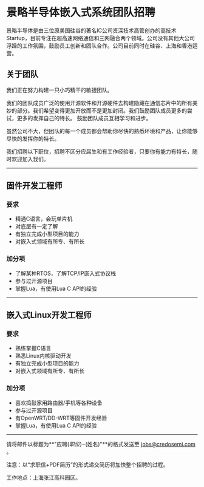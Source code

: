 景略半导体嵌入式系统团队招聘
==================================

景略半导体是由三位原美国硅谷的著名IC公司资深技术高管创办的高技术Startup，目前专注在超高速网络通信和三网融合两个领域。公司没有其他大公司浮躁的工作氛围，鼓励员工创新和团队合作。公司目前同时在硅谷、上海和香港运营。

关于团队
--------

我们正在努力构建一只小巧精干的敏捷团队。

我们的团队成员广泛的使用开源软件和开源硬件去构建隐藏在通信芯片中的所有美妙的部分。我们希望变得更加开放而不是更加封闭。我们鼓励团队成员更多的尝试，更多的发挥自己的特长。 鼓励团队成员互相学习和进步。

虽然公司不大，但团队的每一个成员都会帮助你尽快的熟悉环境和产品，让你能够尽快的发挥你的特长。

我们招聘以下职位，招聘不区分应届生和有工作经验者，只要你有能力有特长，随时欢迎加入我们。

----

固件开发工程师
--------------

### 要求 ###

* 精通C语言，会玩单片机
* 对底层有一定了解
* 有独立完成小型项目的能力
* 对嵌入式领域有所专、有所长

### 加分项 ###

* 了解某种RTOS，了解TCP/IP嵌入式协议栈
* 参与过开源项目
* 掌握Lua，有使用Lua C API的经验

----

嵌入式Linux开发工程师
---------------------

### 要求 ###

* 熟练掌握C语言
* 熟悉Linux内核驱动开发
* 有独立完成小型项目的能力
* 对嵌入式领域有所专、有所长

### 加分项 ###

* 喜欢捣鼓家用路由器/手机等各种设备
* 参与过开源项目
* 有OpenWRT/DD-WRT等固件开发经验
* 掌握Lua，有使用Lua C API的经验

--------------------------------------------------------------------------------

请将邮件以标题为**"应聘$(职位)-$(姓名)"**的格式发送至 <jobs@credosemi.com> 。

注意：以“求职信+PDF简历”的形式递交简历将加快整个招聘的过程。

工作地点：上海张江高科园区。



 
